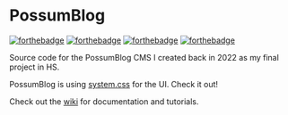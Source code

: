 # PossumBlog
[![forthebadge](https://forthebadge.com/images/badges/fuck-it-ship-it.svg)](https://forthebadge.com)
[![forthebadge](https://forthebadge.com/images/badges/0-percent-optimized.svg)](https://forthebadge.com)
[![forthebadge](https://forthebadge.com/images/badges/ctrl-c-ctrl-v.svg)](https://forthebadge.com)
[![forthebadge](https://forthebadge.com/images/badges/it-works-why.svg)](https://forthebadge.com)


Source code for the PossumBlog CMS I created back in 2022 as my final project in HS.

PossumBlog is using [system.css](https://sakofchit.github.io/system.css/) for the UI. Check it out! 

Check out the [wiki](https://github.com/powerdudeg4/possumblog/wiki) for documentation and tutorials. 
